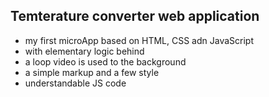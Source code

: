 ## Temterature converter web application
* my first microApp based on HTML, CSS adn JavaScript
* with elementary logic behind
* a loop video is used to the background
* a simple markup and a few style
* understandable JS code